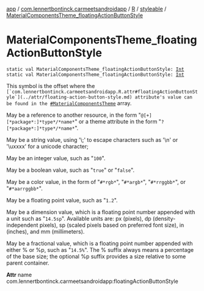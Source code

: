 [app](../../../index.md) / [com.lennertbontinck.carmeetsandroidapp](../../index.md) / [R](../index.md) / [styleable](index.md) / [MaterialComponentsTheme_floatingActionButtonStyle](./-material-components-theme_floating-action-button-style.md)

# MaterialComponentsTheme_floatingActionButtonStyle

`static val MaterialComponentsTheme_floatingActionButtonStyle: `[`Int`](https://kotlinlang.org/api/latest/jvm/stdlib/kotlin/-int/index.html)
`static val MaterialComponentsTheme_floatingActionButtonStyle: `[`Int`](https://kotlinlang.org/api/latest/jvm/stdlib/kotlin/-int/index.html)

This symbol is the offset where the ``[`com.lennertbontinck.carmeetsandroidapp.R.attr#floatingActionButtonStyle`](../attr/floating-action-button-style.md) attribute's value can be found in the ``[`#MaterialComponentsTheme`](-material-components-theme.md) array.

May be a reference to another resource, in the form "`@[+][*package*:]*type*/*name*`" or a theme attribute in the form "`?[*package*:]*type*/*name*`".

May be a string value, using '\\;' to escape characters such as '\\n' or '\\uxxxx' for a unicode character;

May be an integer value, such as "`100`".

May be a boolean value, such as "`true`" or "`false`".

May be a color value, in the form of "`#*rgb*`", "`#*argb*`", "`#*rrggbb*`", or "`#*aarrggbb*`".

May be a floating point value, such as "`1.2`".

May be a dimension value, which is a floating point number appended with a unit such as "`14.5sp`". Available units are: px (pixels), dp (density-independent pixels), sp (scaled pixels based on preferred font size), in (inches), and mm (millimeters).

May be a fractional value, which is a floating point number appended with either % or %p, such as "`14.5%`". The % suffix always means a percentage of the base size; the optional %p suffix provides a size relative to some parent container.

**Attr**
name com.lennertbontinck.carmeetsandroidapp:floatingActionButtonStyle

